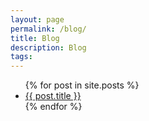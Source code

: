 ```yaml
---
layout: page
permalink: /blog/
title: Blog
description: Blog
tags:
---
```


<ul>
  {% for post in site.posts %}
  <li>
    <a href="{{ post.url | downcase | relative_url }}">
      {{ post.title }}
    </a>
  </li>
  {% endfor %}
</ul>
